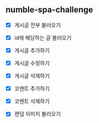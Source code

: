 ## numble-spa-challenge

- [x] 게시글 전부 불러오기
- [x] id에 해당하는 글 불러오기
- [x] 게시글 추가하기
- [x] 게시글 수정하기
- [x] 게시글 삭제하기

- [x] 코멘트 추가하기
- [x] 코멘트 삭제하기

- [x] 랜덤 이미지 불러오기
